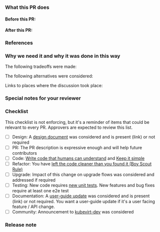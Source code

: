 <!--  Thanks for sending a pull request!  Here are some tips for you:
1. Consider creating this PR as a draft: https://github.com/kubevirt/kubevirt/blob/main/CONTRIBUTING.md#consider-opening-your-pull-request-as-draft
2. Follow the instructions for writing a release note from k8s: https://git.k8s.io/community/contributors/guide/release-notes.md
-->

### What this PR does
#### Before this PR:

#### After this PR:

### References
<!-- optional,
  Use `Fixes #<issue number>(, Fixes #<issue_number>, ...)` format, to close the issue(s) when PR gets merged.
  Use `Partially addresses #<issue number>` to link an issue without closing it when the PR merges.
  
- Fixes #
- Partially addresses #
-->
<!-- optional,
  VEP tracking issue if this PR is implementing one.
  For additional info about VEP tracking issue, see https://github.com/kubevirt/enhancements#process
  
- VEP tracking issue: https://github.com/kubevirt/enhancements/issues/<vep_tracking_issue_number>
-->

### Why we need it and why it was done in this way
The following tradeoffs were made:

The following alternatives were considered:

Links to places where the discussion took place: <!-- optional: slack, other GH issue, mailinglist, ... -->

### Special notes for your reviewer

<!-- optional -->

### Checklist

This checklist is not enforcing, but it's a reminder of items that could be relevant to every PR.
Approvers are expected to review this list.

- [ ] Design: A [design document](https://github.com/kubevirt/community/tree/main/design-proposals) was considered and is present (link) or not required
- [ ] PR: The PR description is expressive enough and will help future contributors
- [ ] Code: [Write code that humans can understand](https://en.wikiquote.org/wiki/Martin_Fowler#code-for-humans) and [Keep it simple](https://en.wikipedia.org/wiki/KISS_principle)
- [ ] Refactor: You have [left the code cleaner than you found it (Boy Scout Rule)](https://learning.oreilly.com/library/view/97-things-every/9780596809515/ch08.html)
- [ ] Upgrade: Impact of this change on upgrade flows was considered and addressed if required
- [ ] Testing: New code requires [new unit tests](https://github.com/kubevirt/kubevirt/blob/main/docs/reviewer-guide.md#when-is-a-pr-good-enough). New features and bug fixes require at least one e2e test
- [ ] Documentation: A [user-guide update](https://github.com/kubevirt/user-guide/) was considered and is present (link) or not required. You want a user-guide update if it's a user facing feature / API change.
- [ ] Community: Announcement to [kubevirt-dev](https://groups.google.com/g/kubevirt-dev/) was considered

### Release note
<!--  Write your release note:
1. Enter your extended release note in the below block. If the PR requires additional action from users switching to the new release, include the string "action required".
2. If no release note is required, just write "NONE".
-->
```release-note

```

